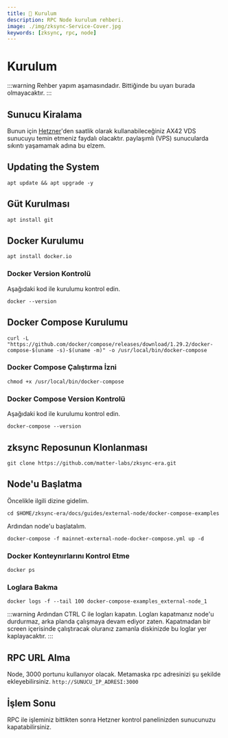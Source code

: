 ```yaml
---
title: 💾 Kurulum
description: RPC Node kurulum rehberi.
image: ./img/zksync-Service-Cover.jpg
keywords: [zksync, rpc, node]
---
```


# Kurulum
:::warning
Rehber yapım aşamasındadır. Bittiğinde bu uyarı burada olmayacaktır.
:::

## Sunucu Kiralama

Bunun için [Hetzner](https://hetzner.cloud/?ref=z9uy37L7ovja)'den saatlik olarak kullanabileceğiniz AX42 VDS sunucuyu temin etmeniz faydalı olacaktır. paylaşımlı (VPS) sunucularda sıkıntı yaşamamak adına bu elzem.


## Updating the System
```shell
apt update && apt upgrade -y
```

## Güt Kurulması
```shell
apt install git
```

## Docker Kurulumu
```shell
apt install docker.io
```
### Docker Version Kontrolü
Aşağıdaki kod ile kurulumu kontrol edin.
```shell
docker --version
```

## Docker Compose Kurulumu
```shell
curl -L "https://github.com/docker/compose/releases/download/1.29.2/docker-compose-$(uname -s)-$(uname -m)" -o /usr/local/bin/docker-compose
```

### Docker Compose Çalıştırma İzni
```shell
chmod +x /usr/local/bin/docker-compose
```

### Docker Compose Version Kontrolü
Aşağıdaki kod ile kurulumu kontrol edin.
```shell
docker-compose --version
```

## zksync Reposunun Klonlanması
```shell
git clone https://github.com/matter-labs/zksync-era.git
```

## Node'u Başlatma
Öncelikle ilgili dizine gidelim.
```shell
cd $HOME/zksync-era/docs/guides/external-node/docker-compose-examples
```

Ardından node'u başlatalım.
```shell
docker-compose -f mainnet-external-node-docker-compose.yml up -d
```

### Docker Konteynırlarını Kontrol Etme
```shell
docker ps
```  

### Loglara Bakma 
```shell
docker logs -f --tail 100 docker-compose-examples_external-node_1
```

:::warning
Ardından CTRL C ile logları kapatın. Logları kapatmanız node'u durdurmaz, arka planda çalışmaya devam ediyor zaten. Kapatmadan bir screen içerisinde çalıştıracak oluranız zamanla diskinizde bu loglar yer kaplayacaktır. 
:::

## RPC URL Alma
Node, 3000 portunu kullanıyor olacak. Metamaska rpc adresinizi şu şekilde ekleyebilirsiniz. `http://SUNUCU_IP_ADRESI:3000`


## İşlem Sonu
RPC ile işleminiz bittikten sonra Hetzner kontrol panelinizden sunucunuzu kapatabilirsiniz.

​